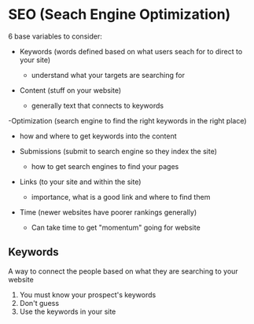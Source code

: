 # SEO (Seach Engine Optimization)

6 base variables to consider:

- Keywords (words defined based on what users seach for to direct to your site)
  - understand what your targets are searching for
 
- Content (stuff on your website)
  - generally text that connects to keywords

-Optimization (search engine to find the right keywords in the right place)
  - how and where to get keywords into the content

- Submissions (submit to search engine so they index the site)
  - how to get search engines to find your pages

- Links (to your site and within the site)
  - importance, what is a good link and where to find them

- Time (newer websites have poorer rankings generally)
  - Can take time to get "momentum" going for website


## Keywords

A way to connect the people based on what they are searching to your website

1) You must know your prospect's keywords
2) Don't guess
3) Use the keywords in your site

